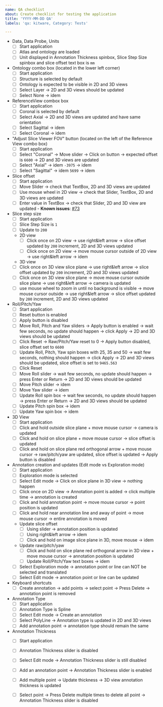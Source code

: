 ```yaml
---
name: QA checklist
about: Create checklist for testing the application
title: 'YYYY-MM-DD QA'
labels: 'qa: kitware, Category: Tests'

---
```


* Data, Data Probe, Units
  * [ ] Start application
  * [ ] Atlas and ontology are loaded
  * [ ] Unit displayed in Annotation Thickness spinbox, Slice Step Size spinbox and slice offset text box is `mm`

* Ontology combo box (located in the lower left corner)
  * [ ] Start application
  * [ ] Structure is selected by default
  * [ ] Ontology is expected to be visible in 2D and 3D views
  * [ ] Select Layer -> 2D and 3D views should be updated
  * [ ] Select None  -> idem

* ReferenceView combox box
  * [ ] Start application
  * [ ] Coronal is selected by default
  * [ ] Select Axial    -> 2D and 3D views are updated and have same orientation
  * [ ] Select Sagittal -> idem
  * [ ] Select Coronal  -> idem

* "Adjust Slice Viewer FOV" button  (located on the left of the Reference View combo box)
  * [ ] Start application
  * [ ] Select "Coronal"  -> Move slider -> Click on button -> expected offset is  `6600` -> 2D and 3D views are updated
  * [ ] Select "Axial"    -> idem                                                 `-3975` -> idem
  * [ ] Select "Sagittal" -> idem                                                  `5699` -> idem

* Slice offset
  * [ ] Start application
  * [ ] Move Slider -> check that TextBox, 2D and 3D views are updated
  * [ ] Use mouse wheel in 2D view -> check that Slider, TextBox, 2D and 3D views are updated
  * [ ] Enter value in TextBox -> check that Slider, 2D and 3D view are updated - **Known issues**: [#73](https://github.com/BICCN/cell-locator/issues/73)

* Slice step size
  * [ ] Start application
  * [ ] Slice Step Size is `1`
  * [ ] Update to `200`
  * 2D view
    * [ ] Click once on 2D view -> use right&left arrow -> slice offset updated by `200` increment, 2D and 3D views updated
    * [ ] Click once on 2D view -> move mouse cursor outside of 2D view -> use right&left arrow -> idem
  *  3D view
    * [ ] Click once on 3D view slice plane -> use right&left arrow -> slice offset updated by `200` increment, 2D and 3D views updated
    * [ ] Click once on 3D view slice plane -> move mouse cursor outside slice plane -> use right&left arrow -> camera is updated
    * [ ] use mouse wheel to zoom in until no background is visible -> move mouse cursor outside -> use right&left arrow -> slice offset updated by `200` increment, 2D and 3D views updated

* Roll/Pitch/Yaw
  * [ ] Start application
  * [ ] Reset button is enabled
  * [ ] Apply button is disabled
  * [ ] Move Roll, Pitch and Yaw sliders -> Apply button is enabled -> wait few seconds, no update should happen -> click Apply -> 2D and 3D views should be updated
  * [ ] Click Reset -> Raw/Pitch/Yaw reset to 0 -> Apply button disabled, slice offset set to `6600`
  * [ ] Update Roll, Pitch, Yaw spin boxes with 25, 35 and 50 -> wait few seconds, nothing should happen -> click Apply -> 2D and 3D views should be updated, slice offset is set to `9465.563`
  * [ ] Click Reset
  * [ ] Move Roll slider  -> wait few seconds, no update should happen -> press Enter or Return -> 2D and 3D views should be updated
  * [ ] Move Pitch slider -> idem
  * [ ] Move Yaw slider   -> idem
  * [ ] Update Roll spin box  -> wait few seconds, no update should happen -> press Enter or Return -> 2D and 3D views should be updated
  * [ ] Update Pitch spin box -> idem
  * [ ] Update Yaw spin box   -> idem

* 3D View
  * [ ] Start application
  * [ ] Click and hold outside slice plane + move mouse cursor -> camera is updated
  * [ ] Click and hold on slice plane + move mouse cursor -> slice offset is updated
  * [ ] Click and hold on slice plane red orthogonal arrow + move mouse cursor -> raw/pitch/yaw are updated, slice offset is updated -> Apply button is disabled

* Annotation creation and updates (Edit mode vs Exploration mode)
  * [ ] Start application
  * [ ] Exploration mode is selected
  * [ ] Select Edit mode -> Click on slice plane in 3D view -> nothing happen
  * [ ] Click once on 2D view -> Annotation point is added -> click multiple time -> annotation is created
  * [ ] Click and hold annotation point -> move mouse cursor -> point position is updated
  * [ ] Click and hold near annotation line and away of point -> move mouse cursor -> entire annotation is moved
  * Update slice offset
    * [ ] Using slider -> annotation position is updated
    * [ ] Using right&left arrow -> idem
    * [ ] Click and hold on image slice plane in 3D, move mouse -> idem
  * Update raw/pitch/yaw
    * [ ] Click and hold on slice plane red orthogonal arrow in 3D view + move mouse cursor -> annotation position is updated
    * [ ] Update Roll/Pitch/Yaw text boxes -> idem
  * [ ] Select Exploration mode -> annotation point or line can NOT be selected and translated
  * [ ] Select Edit mode -> annotation point or line can be updated

* Keyboard shortcuts
  * [ ] Create annotation -> add points -> select point -> Press Delete -> annotation point is removed

* Annotation Type
  * [ ] Start application
  * [ ] Annotation Type is Spline
  * [ ] Select Edit mode -> Create an annotation
  * [ ] Select PolyLine -> Annotation type is updated in 2D and 3D views
  * [ ] Add annotation point -> annotation type should remain the same

* Annotation Thickness
  * [ ] Start application
  * [ ] Annotation Thickness slider is disabled
  * [ ] Select Edit mode -> Annotation Thickness slider is still disabled
  * [ ] Add an annotation point -> Annotation Thickness slider is enabled
  * [ ] Add multiple point -> Update thickness -> 3D view annotation thickness is updated
  * [ ] Select point -> Press Delete multiple times to delete all point -> Annotation Thickness slider is disabled

